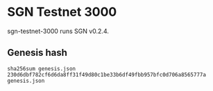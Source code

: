 # SGN Testnet 3000

sgn-testnet-3000 runs SGN v0.2.4.

## Genesis hash

```shellscript
sha256sum genesis.json
230d6dbf782cf6d6da8ff31f49d80c1be33b6df49fbb957bfc0d706a8565777a  genesis.json
```
